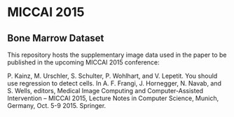 # MICCAI 2015
## Bone Marrow Dataset
This repository hosts the supplementary image data used in the paper to be published in the upcoming MICCAI 2015 conference:

P. Kainz, M. Urschler, S. Schulter, P. Wohlhart, and V. Lepetit. You should use regression to detect cells. In A. F. Frangi, J. Hornegger, N. Navab, and S. Wells, editors, Medical Image Computing and Computer-Assisted Intervention – MICCAI 2015, Lecture Notes in Computer Science, Munich, Germany, Oct. 5-9 2015. Springer. 
